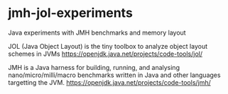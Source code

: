 # jmh-jol-experiments
Java experiments with JMH benchmarks and memory layout

JOL (Java Object Layout) is the tiny toolbox to analyze object layout schemes in JVMs
https://openjdk.java.net/projects/code-tools/jol/

JMH is a Java harness for building, running, and analysing nano/micro/milli/macro benchmarks written in Java and other languages targetting the JVM.
https://openjdk.java.net/projects/code-tools/jmh/
